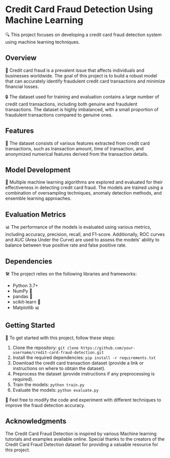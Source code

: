 # Credit Card Fraud Detection Using Machine Learning

🔍 This project focuses on developing a credit card fraud detection system using machine learning techniques.

## Overview

📝 Credit card fraud is a prevalent issue that affects individuals and businesses worldwide. The goal of this project is to build a robust model that can accurately identify fraudulent credit card transactions and minimize financial losses.

🔒 The dataset used for training and evaluation contains a large number of credit card transactions, including both genuine and fraudulent transactions. The dataset is highly imbalanced, with a small proportion of fraudulent transactions compared to genuine ones.

## Features

🔢 The dataset consists of various features extracted from credit card transactions, such as transaction amount, time of transaction, and anonymized numerical features derived from the transaction details.

## Model Development

🔧 Multiple machine learning algorithms are explored and evaluated for their effectiveness in detecting credit card fraud. The models are trained using a combination of oversampling techniques, anomaly detection methods, and ensemble learning approaches.

## Evaluation Metrics

📊 The performance of the models is evaluated using various metrics, including accuracy, precision, recall, and F1-score. Additionally, ROC curves and AUC (Area Under the Curve) are used to assess the models' ability to balance between true positive rate and false positive rate.

## Dependencies

🛠️ The project relies on the following libraries and frameworks:

- Python 3.7+
- NumPy 🧮
- pandas 🐼
- scikit-learn 🧪
- Matplotlib 📊

## Getting Started

🚀 To get started with this project, follow these steps:

1. Clone the repository: `git clone https://github.com/your-username/credit-card-fraud-detection.git`
2. Install the required dependencies: `pip install -r requirements.txt`
3. Download the credit card transaction dataset (provide a link or instructions on where to obtain the dataset).
4. Preprocess the dataset (provide instructions if any preprocessing is required).
5. Train the models: `python train.py`
6. Evaluate the models: `python evaluate.py`

📝 Feel free to modify the code and experiment with different techniques to improve the fraud detection accuracy.

## Acknowledgments

The Credit Card Fraud Detection is inspired by various Machine learning tutorials and examples available online. Special thanks to the creators of the Credit Card Fraud Detection dataset for providing a valuable resource for this project.
